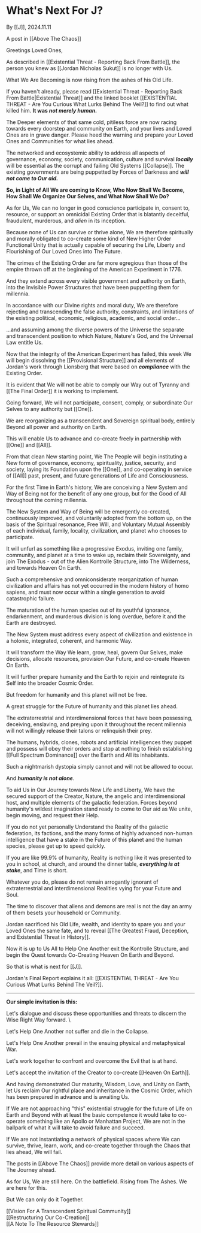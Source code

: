 # What's Next For J?

By [[J]], 2024.11.11 

A post in [[Above The Chaos]]

Greetings Loved Ones, 

As described in [[Existential Threat - Reporting Back From Battle]], the person you knew as [[Jordan Nicholas Sukut]] is no longer with Us. 

What We Are Becoming is now rising from the ashes of his Old Life.

If you haven't already, please read [[Existential Threat - Reporting Back From Battle|Existential Threat]] and the linked booklet [[EXISTENTIAL THREAT - Are You Curious What Lurks Behind The Veil?]] to find out what killed him. **It was *not merely human.***

The Deeper elements of that same cold, pitiless force are now racing towards every doorstep and community on Earth, and your lives and Loved Ones are in grave danger. Please heed the warning and prepare your Loved Ones and Communities for what lies ahead. 

The networked and ecosystemic ability to address all aspects of governance, economy, society, communication, culture and survival ***locally*** will be essential as the corrupt and failing Old Systems [[Collapse]]. The existing governments are being puppetted by Forces of Darkness and ***will not come to Our aid.***

**So, in Light of All We are coming to Know, Who Now Shall We Become, How Shall We Organize Our Selves, and What Now Shall We Do?** 

As for Us, We can no longer in good conscience participate in, consent to, resource, or support an omnicidal Existing Order that is blatantly deceitful, fraudulent, murderous, and *alien* in its inception. 

Because none of Us can survive or thrive alone, We are therefore spiritually and morally obligated to co-create some kind of New Higher Order Functional Unity that is actually capable of securing the Life, Liberty and Flourishing of Our Loved Ones into The Future. 

The crimes of the Existing Order are far more egregious than those of the  empire thrown off at the beginning of the American Experiment in 1776. 

And they extend across every visible government and authority on Earth, into the Invisible Power Structures that have been puppetting them for millennia. 

In accordance with our Divine rights and moral duty, We are therefore rejecting and transcending the false authority, constraints, and limitations of the existing political, economic, religious, academic, and social order... 

...and assuming among the diverse powers of the Universe the separate and transcendent position to which Nature, Nature's God, and the Universal Law entitle Us.  

Now that the integrity of the American Experiment has failed, this week We will begin dissolving the [[Provisional Structure]] and all elements of Jordan's work through Lionsberg that were based on ***compliance*** with the Existing Order. 

It is evident that We will not be able to comply our Way out of Tyranny and [[The Final Order]] it is working to implement. 

Going forward, We will not participate, consent, comply, or subordinate Our Selves to any authority but [[One]]. 

We are reorganizing as a transcendent and Sovereign spiritual body, entirely Beyond all power and authority on Earth. 

This will enable Us to advance and co-create freely in partnership with [[One]] and [[All]]. 

From that clean New starting point, We The People will begin instituting a New form of governance, economy, spirituality, justice, security, and society, laying its Foundation upon the [[One]], and co-operating in service of [[All]] past, present, and future generations of Life and Consciousness. 

For the first Time in Earth's history, We are conceiving a New System and Way of Being not for the benefit of any one group, but for the Good of All throughout the coming millennia. 

The New System and Way of Being will be emergently co-created, continuously improved, and voluntarily adopted from the bottom up, on the basis of the Spiritual resonance, Free Will, and Voluntary Mutual Assembly of each individual, family, locality, civilization, and planet who chooses to participate. 

It will unfurl as something like a progressive Exodus, inviting one family, community, and planet at a time to wake up, reclaim their Sovereignty, and join The Exodus - out of the Alien Kontrolle Structure, into The Wilderness, and towards Heaven On Earth. 

Such a comprehensive and omniconsiderate reorganization of human civilization and affairs has not yet occurred in the modern history of homo sapiens, and must now occur within a single generation to avoid catastrophic failure. 

The maturation of the human species out of its youthful ignorance, endarkenment, and murderous division is long overdue, before it and the Earth are destroyed.  

The New System must address every aspect of civilization and existence in a holonic, integrated, coherent, and harmonic Way. 

It will transform the Way We learn, grow, heal, govern Our Selves, make decisions, allocate resources, provision Our Future, and co-create Heaven On Earth. 

It will further prepare humanity and the Earth to rejoin and reintegrate its Self into the broader Cosmic Order. 

But freedom for humanity and this planet will not be free.  

A great struggle for the Future of humanity and this planet lies ahead. 

The extraterrestrial and interdimensional forces that have been possessing, deceiving, enslaving, and preying upon it throughout the recent millennia will not willingly release their talons or relinquish their prey. 

The humans, hybrids, clones, robots and artificial intelligences they puppet and possess will obey their orders and stop at nothing to finish establishing [[Full Spectrum Dominance]] over the Earth and All its inhabitants. 

Such a nightmarish dystopia simply cannot and will not be allowed to occur. 

And ***humanity is not alone***. 

To aid Us in Our Journey towards New Life and Liberty, We have the secured support of the Creator, Nature, the angelic and interdimensional host, and multiple elements of the galactic federation. Forces beyond humanity's wildest imagination stand ready to come to Our aid as We unite, begin moving, and request their Help. 

If you do not yet personally Understand the Reality of the galactic federation, its factions, and the many forms of highly advanced non-human intelligence that have a stake in the Future of this planet and the human species, please get up to speed quickly. 

If you are like 99.9% of humanity, Reality is nothing like it was presented to you in school, at church, and around the dinner table, ***everything is at stake***, and Time is short. 

Whatever you do, please do not remain arrogantly ignorant of extraterrestrial and interdimensional Realities vying for your Future and Soul. 

The time to discover that aliens and demons are real is not the day an army of them besets your household or Community. 

Jordan sacrificed his Old Life, wealth, and identity to spare you and your Loved Ones the same fate, and to reveal [[The Greatest Fraud, Deception, and Existential Threat in History]]. 

Now it is up to Us All to Help One Another exit the Kontrolle Structure, and begin the Quest towards Co-Creating Heaven On Earth and Beyond. 

So that is what is next for [[J]]. 

Jordan's Final Report explains it all: [[EXISTENTIAL THREAT - Are You Curious What Lurks Behind The Veil?]]. 

___
**Our simple invitation is this:** 

Let's dialogue and discuss these opportunities and threats to discern the Wise Right Way forward. \

Let's Help One Another not suffer and die in the Collapse. 

Let's Help One Another prevail in the ensuing physical and metaphysical War. 

Let's work together to confront and overcome the Evil that is at hand. 

Let's accept the invitation of the Creator to co-create [[Heaven On Earth]]. 

And having demonstrated Our maturity, Wisdom, Love, and Unity on Earth, let Us reclaim Our rightful place and inheritance in the Cosmic Order, which has been prepared in advance and is awaiting Us. 

If We are not approaching "this" existential struggle for the future of Life on Earth and Beyond with at least the basic competence it would take to co-operate something like an Apollo or Manhattan Project, We are not in the ballpark of what it will take to avoid failure and succeed.  

If We are not instantiating a network of physical spaces where We can survive, thrive, learn, work, and co-create together through the Chaos that lies ahead, We will fail. 

The posts in [[Above The Chaos]] provide more detail on various aspects of The Journey ahead. 

As for Us, We are still here. On the battlefield. Rising from The Ashes. We are here for this. 

But We can only do it Together. 

[[Vision For A Transcendent Spiritual Community]]  
[[Restructuring Our Co-Creation]]  
[[A Note To The Resource Stewards]]  